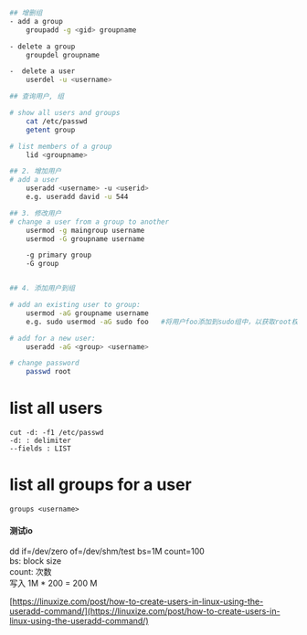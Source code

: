 
~~~bash

## 增删组
- add a group  
    groupadd -g <gid> groupname  

- delete a group  
    groupdel groupname  

-  delete a user
    userdel -u <username>

## 查询用户, 组

# show all users and groups
    cat /etc/passwd
    getent group

# list members of a group  
    lid <groupname>

## 2. 增加用户
# add a user  
    useradd <username> -u <userid>
    e.g. useradd david -u 544

## 3. 修改用户
# change a user from a group to another  
    usermod -g maingroup username
    usermod -G groupname username 

    -g primary group  
    -G group  


## 4. 添加用户到组

# add an existing user to group:
    usermod -aG groupname username
    e.g. sudo usermod -aG sudo foo   #将用户foo添加到sudo组中，以获取root权限

# add for a new user:
    useradd -aG <group> <username>

# change password
    passwd root

~~~

# list all users  
    cut -d: -f1 /etc/passwd
    -d: : delimiter
    --fields : LIST

# list all groups for a user
    groups <username> 

#### 测试io
dd if=/dev/zero of=/dev/shm/test bs=1M count=100  
bs: block size  
count: 次数  
写入 1M * 200 = 200 M  

[https://linuxize.com/post/how-to-create-users-in-linux-using-the-useradd-command/](https://linuxize.com/post/how-to-create-users-in-linux-using-the-useradd-command/)
